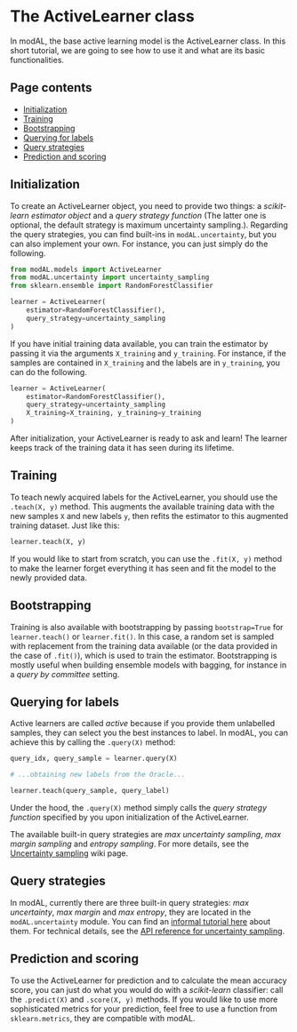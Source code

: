 # The ActiveLearner class
In modAL, the base active learning model is the ActiveLearner class. In this short tutorial, we are going to see how to use it and what are its basic functionalities.

## Page contents
- [Initialization](#initialization)  
- [Training](#training)  
- [Bootstrapping](#bootstrapping)  
- [Querying for labels](#querying)  
- [Query strategies](#query-strategies)  
- [Prediction and scoring](#prediction)  

## Initialization<a name="initialization"></a>
To create an ActiveLearner object, you need to provide two things: a *scikit-learn estimator object* and a *query strategy function* (The latter one is optional, the default strategy is maximum uncertainty sampling.). Regarding the query strategies, you can find built-ins in ```modAL.uncertainty```, but you can also implement your own. For instance, you can just simply do the following.
```python
from modAL.models import ActiveLearner
from modAL.uncertainty import uncertainty_sampling
from sklearn.ensemble import RandomForestClassifier

learner = ActiveLearner(
    estimator=RandomForestClassifier(),
    query_strategy=uncertainty_sampling
)
```
If you have initial training data available, you can train the estimator by passing it via the arguments ```X_training``` and ```y_training```. For instance, if the samples are contained in ```X_training``` and the labels are in ```y_training```, you can do the following.
```python
learner = ActiveLearner(
    estimator=RandomForestClassifier(),
    query_strategy=uncertainty_sampling
    X_training=X_training, y_training=y_training
)
```
After initialization, your ActiveLearner is ready to ask and learn! The learner keeps track of the training data it has seen during its lifetime.

## Training<a name="training"></a>
To teach newly acquired labels for the ActiveLearner, you should use the ```.teach(X, y)``` method. This augments the available training data with the new samples ```X``` and new labels ```y```, then refits the estimator to this augmented training dataset. Just like this:
```python
learner.teach(X, y)
```
If you would like to start from scratch, you can use the ```.fit(X, y)``` method to make the learner forget everything it has seen and fit the model to the newly provided data.

## Bootstrapping<a name="bootstrapping"></a>
Training is also available with bootstrapping by passing ```bootstrap=True``` for ```learner.teach()``` or ```learner.fit()```. In this case, a random set is sampled with replacement from the training data available (or the data provided in the case of ```.fit()```), which is used to train the estimator. Bootstrapping is mostly useful when building ensemble models with bagging, for instance in a *query by committee* setting.

## Querying for labels<a name="querying"></a>
Active learners are called *active* because if you provide them unlabelled samples, they can select you the best instances to label. In modAL, you can achieve this by calling the ```.query(X)``` method:
```python
query_idx, query_sample = learner.query(X)

# ...obtaining new labels from the Oracle...

learner.teach(query_sample, query_label)
```
Under the hood, the ```.query(X)``` method simply calls the *query strategy function* specified by you upon initialization of the ActiveLearner.

The available built-in query strategies are *max uncertainty sampling*, *max margin sampling* and *entropy sampling*. For more details, see the [Uncertainty sampling](Uncertainty-sampling) wiki page.

## Query strategies<a name="query-strategies"></a>
In modAL, currently there are three built-in query strategies: *max uncertainty*, *max margin* and *max entropy*, they are located in the ```modAL.uncertainty``` module. You can find an [informal tutorial here](Uncertainty-sampling) about them. For technical details, see the [API reference for uncertainty sampling](Uncertainty-sampling-API).

## Prediction and scoring<a name="prediction"></a>
To use the ActiveLearner for prediction and to calculate the mean accuracy score, you can just do what you would do with a *scikit-learn* classifier: call the ```.predict(X)``` and ```.score(X, y)``` methods. If you would like to use more sophisticated metrics for your prediction, feel free to use a function from ```sklearn.metrics```, they are compatible with modAL.
